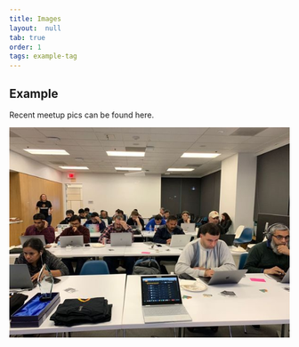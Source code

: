 ```yaml
---
title: Images
layout:  null
tab: true
order: 1
tags: example-tag
---
```


## Example

Recent meetup pics can be found here.

<img src="assets/images/owasp.jpg">
